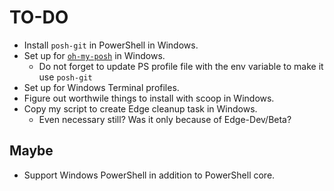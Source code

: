 # TO-DO

- Install `posh-git` in PowerShell in Windows.
- Set up for [`oh-my-posh`](https://ohmyposh.dev/) in Windows.
  - Do not forget to update PS profile file with the env variable to make it use `posh-git`
- Set up for Windows Terminal profiles.
- Figure out worthwile things to install with scoop in Windows.
- Copy my script to create Edge cleanup task in Windows.
  - Even necessary still? Was it only because of Edge-Dev/Beta?

## Maybe

- Support Windows PowerShell in addition to PowerShell core.
